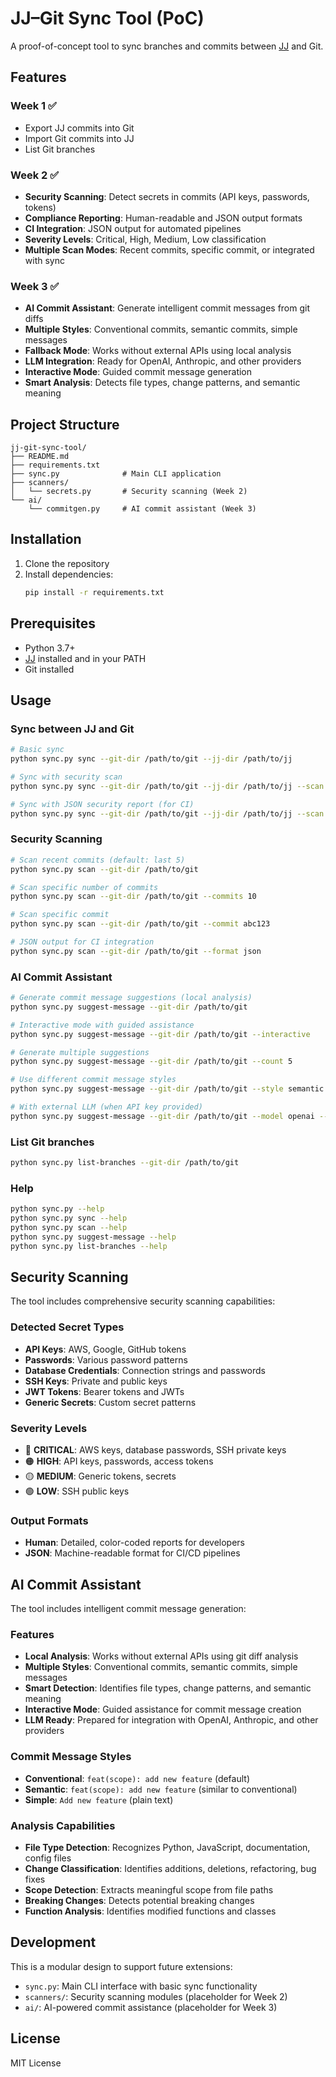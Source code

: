 # JJ–Git Sync Tool (PoC)

A proof-of-concept tool to sync branches and commits between [JJ](https://github.com/jj-vcs/jj) and Git.

## Features

### Week 1 ✅
- Export JJ commits into Git
- Import Git commits into JJ
- List Git branches

### Week 2 ✅
- **Security Scanning**: Detect secrets in commits (API keys, passwords, tokens)
- **Compliance Reporting**: Human-readable and JSON output formats
- **CI Integration**: JSON output for automated pipelines
- **Severity Levels**: Critical, High, Medium, Low classification
- **Multiple Scan Modes**: Recent commits, specific commit, or integrated with sync

### Week 3 ✅
- **AI Commit Assistant**: Generate intelligent commit messages from git diffs
- **Multiple Styles**: Conventional commits, semantic commits, simple messages
- **Fallback Mode**: Works without external APIs using local analysis
- **LLM Integration**: Ready for OpenAI, Anthropic, and other providers
- **Interactive Mode**: Guided commit message generation
- **Smart Analysis**: Detects file types, change patterns, and semantic meaning

## Project Structure
```
jj-git-sync-tool/
├── README.md
├── requirements.txt
├── sync.py              # Main CLI application
├── scanners/
│   └── secrets.py       # Security scanning (Week 2)
└── ai/
    └── commitgen.py     # AI commit assistant (Week 3)
```

## Installation

1. Clone the repository
2. Install dependencies:
   ```bash
   pip install -r requirements.txt
   ```

## Prerequisites

- Python 3.7+
- [JJ](https://github.com/jj-vcs/jj) installed and in your PATH
- Git installed

## Usage

### Sync between JJ and Git
```bash
# Basic sync
python sync.py sync --git-dir /path/to/git --jj-dir /path/to/jj

# Sync with security scan
python sync.py sync --git-dir /path/to/git --jj-dir /path/to/jj --scan

# Sync with JSON security report (for CI)
python sync.py sync --git-dir /path/to/git --jj-dir /path/to/jj --scan --scan-format json
```

### Security Scanning
```bash
# Scan recent commits (default: last 5)
python sync.py scan --git-dir /path/to/git

# Scan specific number of commits
python sync.py scan --git-dir /path/to/git --commits 10

# Scan specific commit
python sync.py scan --git-dir /path/to/git --commit abc123

# JSON output for CI integration
python sync.py scan --git-dir /path/to/git --format json
```

### AI Commit Assistant
```bash
# Generate commit message suggestions (local analysis)
python sync.py suggest-message --git-dir /path/to/git

# Interactive mode with guided assistance
python sync.py suggest-message --git-dir /path/to/git --interactive

# Generate multiple suggestions
python sync.py suggest-message --git-dir /path/to/git --count 5

# Use different commit message styles
python sync.py suggest-message --git-dir /path/to/git --style semantic

# With external LLM (when API key provided)
python sync.py suggest-message --git-dir /path/to/git --model openai --api-key YOUR_API_KEY
```

### List Git branches
```bash
python sync.py list-branches --git-dir /path/to/git
```

### Help
```bash
python sync.py --help
python sync.py sync --help
python sync.py scan --help
python sync.py suggest-message --help
python sync.py list-branches --help
```

## Security Scanning

The tool includes comprehensive security scanning capabilities:

### Detected Secret Types
- **API Keys**: AWS, Google, GitHub tokens
- **Passwords**: Various password patterns
- **Database Credentials**: Connection strings and passwords
- **SSH Keys**: Private and public keys
- **JWT Tokens**: Bearer tokens and JWTs
- **Generic Secrets**: Custom secret patterns

### Severity Levels
- 🔴 **CRITICAL**: AWS keys, database passwords, SSH private keys
- 🟠 **HIGH**: API keys, passwords, access tokens
- 🟡 **MEDIUM**: Generic tokens, secrets
- 🟢 **LOW**: SSH public keys

### Output Formats
- **Human**: Detailed, color-coded reports for developers
- **JSON**: Machine-readable format for CI/CD pipelines

## AI Commit Assistant

The tool includes intelligent commit message generation:

### Features
- **Local Analysis**: Works without external APIs using git diff analysis
- **Multiple Styles**: Conventional commits, semantic commits, simple messages
- **Smart Detection**: Identifies file types, change patterns, and semantic meaning
- **Interactive Mode**: Guided assistance for commit message creation
- **LLM Ready**: Prepared for integration with OpenAI, Anthropic, and other providers

### Commit Message Styles
- **Conventional**: `feat(scope): add new feature` (default)
- **Semantic**: `feat(scope): add new feature` (similar to conventional)
- **Simple**: `Add new feature` (plain text)

### Analysis Capabilities
- **File Type Detection**: Recognizes Python, JavaScript, documentation, config files
- **Change Classification**: Identifies additions, deletions, refactoring, bug fixes
- **Scope Detection**: Extracts meaningful scope from file paths
- **Breaking Changes**: Detects potential breaking changes
- **Function Analysis**: Identifies modified functions and classes

## Development

This is a modular design to support future extensions:

- `sync.py`: Main CLI interface with basic sync functionality
- `scanners/`: Security scanning modules (placeholder for Week 2)
- `ai/`: AI-powered commit assistance (placeholder for Week 3)

## License

MIT License